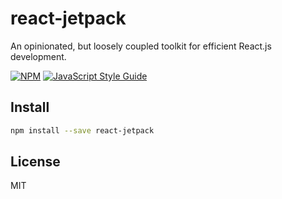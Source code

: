 # react-jetpack

An opinionated, but loosely coupled toolkit for efficient React.js development.

[![NPM](https://img.shields.io/npm/v/react-jetpack.svg)](https://www.npmjs.com/package/react-jetpack) [![JavaScript Style Guide](https://img.shields.io/badge/code_style-standard-brightgreen.svg)](https://standardjs.com)

## Install

```bash
npm install --save react-jetpack
```

## License

MIT
